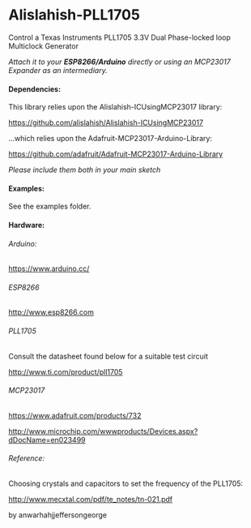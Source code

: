 # Alislahish-PLL1705

Control a Texas Instruments PLL1705
3.3V Dual Phase-locked loop Multiclock Generator

_Attach it to your **ESP8266/Arduino** directly or using an MCP23017 Expander
as an intermediary._


#### Dependencies:
This library relies upon the Alislahish-ICUsingMCP23017 library:

https://github.com/alislahish/Alislahish-ICUsingMCP23017

...which relies upon the Adafruit-MCP23017-Arduino-Library:

https://github.com/adafruit/Adafruit-MCP23017-Arduino-Library

_Please include them both in your main sketch_

#### Examples:
See the examples folder.

#### Hardware:

###### Arduino:
https://www.arduino.cc/

###### ESP8266
http://www.esp8266.com

###### PLL1705
Consult the datasheet found below for a suitable test circuit

http://www.ti.com/product/pll1705

###### MCP23017
https://www.adafruit.com/products/732

http://www.microchip.com/wwwproducts/Devices.aspx?dDocName=en023499

###### _Reference:_
Choosing crystals and capacitors to set the frequency of the PLL1705:

http://www.mecxtal.com/pdf/te_notes/tn-021.pdf



by anwarhahjjeffersongeorge

